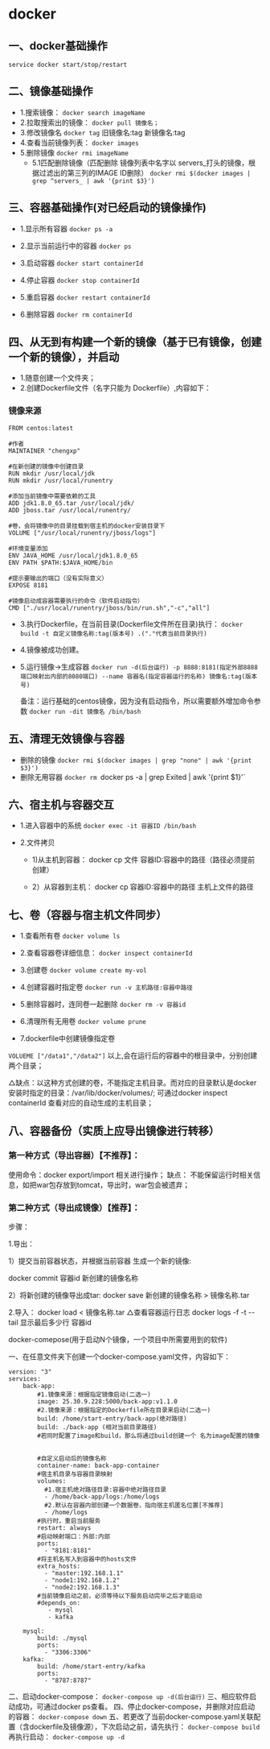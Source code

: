 # docker
## 一、docker基础操作
`service docker start/stop/restart`
## 二、镜像基础操作

- 1.搜索镜像：
`docker search imageName`
- 2.拉取搜索出的镜像：
`docker pull 镜像名；`
- 3.修改镜像名
`docker tag` 旧镜像名:tag 新镜像名:tag
- 4.查看当前镜像列表：
`docker images`
- 5.删除镜像
`docker rmi imageName`
  - 5.1匹配删除镜像（匹配删除 镜像列表中名字以 servers_打头的镜像，根据过滤出的第三列的IMAGE ID删除）
    `docker rmi $(docker images | grep ^servers_ | awk '{print $3}')`
## 三、容器基础操作(对已经启动的镜像操作)

- 1.显示所有容器
`docker ps -a`

- 2.显示当前运行中的容器
`docker ps`

- 3.启动容器
`docker start containerId`

- 4.停止容器
`docker stop containerId`

- 5.重启容器
`docker restart containerId`

- 6.删除容器
`docker rm containerId`
## 四、从无到有构建一个新的镜像（基于已有镜像，创建一个新的镜像），并启动

- 1.随意创建一个文件夹；
- 2.创建Dockerfile文件（名字只能为 Dockerfile）,内容如下：
### 镜像来源
```
FROM centos:latest

#作者
MAINTAINER "chengxp"

#在新创建的镜像中创建目录
RUN mkdir /usr/local/jdk
RUN mkdir /usr/local/runentry

#添加当前镜像中需要依赖的工具
ADD jdk1.8.0_65.tar /usr/local/jdk/
ADD jboss.tar /usr/local/runentry/

#卷，会将镜像中的目录挂载到宿主机的docker安装目录下
VOLUME ["/usr/local/runentry/jboss/logs"]

#环境变量添加
ENV JAVA_HOME /usr/local/jdk1.8.0_65
ENV PATH $PATH:$JAVA_HOME/bin

#提示要输出的端口（没有实际意义）
EXPOSE 8181

#镜像启动成容器需要执行的命令（软件启动指令）
CMD ["./usr/local/runentry/jboss/bin/run.sh","-c","all"]
```
- 3.执行Dockerfile，在当前目录(Dockerfile文件所在目录)执行：
`docker build -t 自定义镜像名称:tag(版本号) .("."代表当前目录执行)`
- 4.镜像被成功创建。
- 5.运行镜像→生成容器
`docker run -d(后台运行) -p 8888:8181(指定外部8888端口映射出内部的8080端口) --name 容器名(指定容器运行的名称) 镜像名:tag(版本号)`
        
  备注：运行基础的centos镜像，因为没有启动指令，所以需要额外增加命令参数
 `docker run -dit 镜像名 /bin/bash`
## 五、清理无效镜像与容器
- 删除<none>的镜像
`docker rmi $(docker images | grep "none" | awk '{print $3}')`
- 删除无用容器
`docker rm `docker ps -a | grep Exited | awk '{print $1}'`
## 六、宿主机与容器交互

- 1.进入容器中的系统
`docker exec -it 容器ID /bin/bash`
- 2.文件拷贝

  - 1)从主机到容器：
  docker cp 文件 容器ID:容器中的路径（路径必须提前创建）

  - 2）从容器到主机：
  docker cp 容器ID:容器中的路径 主机上文件的路径


## 七、卷（容器与宿主机文件同步）

- 1.查看所有卷
`docker volume ls`

- 2.查看容器卷详细信息：
`docker inspect containerId `

- 3.创建卷
`docker volume create my-vol`
- 4.创建容器时指定卷
`docker run -v 主机路径:容器中路径`

- 5.删除容器时，连同卷一起删除
`docker rm -v 容器id`

- 6.清理所有无用卷
`docker volume prune`
- 7.dockerfile中创建镜像指定卷

`VOLUEME ["/data1","/data2"]`
以上,会在运行后的容器中的根目录中，分别创建 两个目录；

△缺点：以这种方式创建的卷，不能指定主机目录。而对应的目录默认是docker安装时指定的目录：/var/lib/docker/volumes/;
可通过docker inspect containerId 查看对应的自动生成的主机目录； 


## 八、容器备份（实质上应导出镜像进行转移）
### 第一种方式（导出容器）【不推荐】：

使用命令：docker export/import 相关进行操作；
缺点：
不能保留运行时相关信息，如把war包存放到tomcat，导出时，war包会被遗弃；

### 第二种方式（导出成镜像）【推荐】：
步骤：

1.导出：

1）提交当前容器状态，并根据当前容器 生成一个新的镜像:

docker commit 容器id 新创建的镜像名称

2）将新创建的镜像导出成tar:
docker save 新创建的镜像名称 > 镜像名称.tar

2.导入：
docker load < 镜像名称.tar
△查看容器运行日志
docker logs -f -t --tail 显示最后多少行 容器id
 

docker-comepose(用于启动N个镜像，一个项目中所需要用到的软件)

一、在任意文件夹下创建一个docker-compose.yaml文件，内容如下：
```
version: "3"
services:
    back-app:
        #1.镜像来源：根据指定镜像启动(二选一)
        image: 25.30.9.228:5000/back-app:v1.1.0
        #2.镜像来源：根据指定的Dockerfile所在目录来启动(二选一)
        build: /home/start-entry/back-app(绝对路径)
        build: ./back-app (相对当前目录路径)
        #若同时配置了image和build，那么将通过build创建一个 名为image配置的镜像
        
        
        #自定义启动后的镜像名称
        container-name: back-app-container
        #宿主机目录与容器目录映射
        volumes:
          #1.宿主机绝对路径目录:容器中绝对路径目录
          - /home/back-app/logs:/home/logs   
          #2.默认在容器内部创建一个数据卷，指向宿主机匿名位置[不推荐]
          - /home/logs
        #执行时，重启当前服务
        restart: always
        #启动映射端口：外部:内部
        ports:
          - "8181:8181"
        #将主机名写入到容器中的hosts文件
        extra_hosts:
          - "master:192.168.1.1"
          - "node1:192.168.1.2"
          - "node2:192.168.1.3"
        #当前镜像启动之前，必须等待以下服务启动完毕之后才能启动
        #depends_on:
           - mysql
           - kafka
        
    mysql:
        build: ./mysql
        ports:
          - "3306:3306"
    kafka:
        build: /home/start-entry/kafka
        ports:
          - "8787:8787"
```
二、启动docker-compose：
`docker-compose up -d(后台运行)`
三、相应软件启动成功，可通过docker ps查看。
四、停止docker-compose，并删除对应启动的容器：
`docker-compose down`
五、若更改了当前docker-compose.yaml关联配置（含dockerfile及镜像源），下次启动之前，请先执行：
`docker-compose build`
再执行启动：
`docker-compose up -d`
